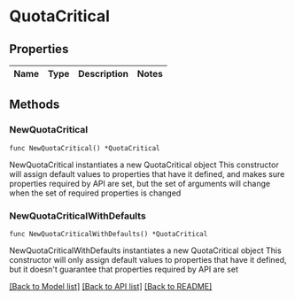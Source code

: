 # QuotaCritical

## Properties

Name | Type | Description | Notes
------------ | ------------- | ------------- | -------------

## Methods

### NewQuotaCritical

`func NewQuotaCritical() *QuotaCritical`

NewQuotaCritical instantiates a new QuotaCritical object
This constructor will assign default values to properties that have it defined,
and makes sure properties required by API are set, but the set of arguments
will change when the set of required properties is changed

### NewQuotaCriticalWithDefaults

`func NewQuotaCriticalWithDefaults() *QuotaCritical`

NewQuotaCriticalWithDefaults instantiates a new QuotaCritical object
This constructor will only assign default values to properties that have it defined,
but it doesn't guarantee that properties required by API are set


[[Back to Model list]](../README.md#documentation-for-models) [[Back to API list]](../README.md#documentation-for-api-endpoints) [[Back to README]](../README.md)


